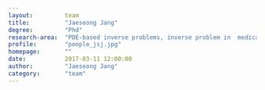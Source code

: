 ```yaml
---
layout:         team
title:          "Jaeseong Jang"
degree:         "Phd"
research-area:  "PDE-based inverse problems, inverse problem in  medical imaging,  electrical impedance tomography, applied mathematics"
profile:        "people_jsj.jpg"
homepage:       ""
date:           2017-03-11 12:00:00
author:         "Jaeseong Jang"
category:       "team"
---
```

